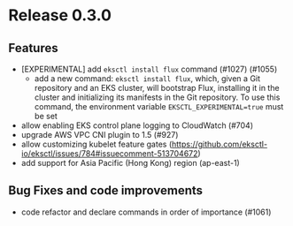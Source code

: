 # Release 0.3.0

## Features
- [EXPERIMENTAL] add `eksctl install flux` command (#1027) (#1055)
  - add a new command: `eksctl install flux`, which, given a Git repository and an EKS cluster, will bootstrap Flux, installing it in the cluster and initializing its manifests in the Git repository. To use this command, the environment variable `EKSCTL_EXPERIMENTAL=true` must be set
- allow enabling EKS control plane logging to CloudWatch (#704)
- upgrade AWS VPC CNI plugin to 1.5 (#927)
- allow customizing kubelet feature gates (https://github.com/eksctl-io/eksctl/issues/784#issuecomment-513704672)
- add support for Asia Pacific (Hong Kong) region (ap-east-1)


## Bug Fixes and code improvements
- code refactor and declare commands in order of importance (#1061)
